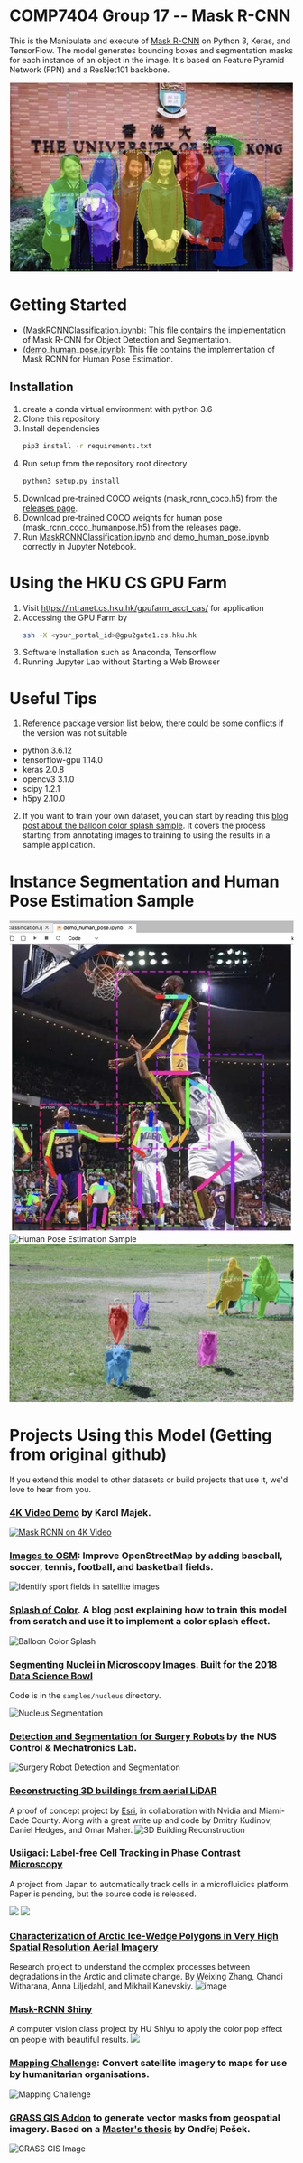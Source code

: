 # COMP7404 Group 17 -- Mask R-CNN
This is the Manipulate and execute of [Mask R-CNN](https://arxiv.org/abs/1703.06870) on Python 3, Keras, and TensorFlow. The model generates bounding boxes and segmentation masks for each instance of an object in the image. It's based on Feature Pyramid Network (FPN) and a ResNet101 backbone.

![Instance Segmentation Sample](assets/Graduation.png)

# Getting Started
* ([MaskRCNNClassification.ipynb](MaskRCNNClassification.ipynb)): This file contains the implementation of Mask R-CNN for Object Detection and Segmentation. 
* ([demo_human_pose.ipynb](demo_human_pose.ipynb)): This file contains the implementation of Mask RCNN for Human Pose Estimation. 

## Installation
1. create a conda virtual environment with python 3.6
2. Clone this repository
3. Install dependencies
   ```bash
   pip3 install -r requirements.txt
   ```
4. Run setup from the repository root directory
    ```bash
    python3 setup.py install
    ``` 
5. Download pre-trained COCO weights (mask_rcnn_coco.h5) from the [releases page](https://github.com/alittleanimal/Mask_RCNN/releases/download/v3.1/mask_rcnn_coco.h5.zip).
6. Download pre-trained COCO weights for human pose (mask_rcnn_coco_humanpose.h5) from the [releases page](https://github.com/alittleanimal/Mask_RCNN/releases/download/v3.1/mask_rcnn_coco_humanpose.h5).
7. Run [MaskRCNNClassification.ipynb](MaskRCNNClassification.ipynb) and [demo_human_pose.ipynb](demo_human_pose.ipynb) correctly in Jupyter Notebook.

# Using the HKU CS GPU Farm
1. Visit https://intranet.cs.hku.hk/gpufarm_acct_cas/ for application
2. Accessing the GPU Farm by 
   ```bash
   ssh -X <your_portal_id>@gpu2gate1.cs.hku.hk
   ```
3. Software Installation such as Anaconda, Tensorflow
4. Running Jupyter Lab without Starting a Web Browser

# Useful Tips
1. Reference package version list below, there could be some conflicts if the version was not suitable
  * python             3.6.12  
  * tensorflow-gpu     1.14.0
  * keras              2.0.8
  * opencv3            3.1.0  
  * scipy              1.2.1 
  * h5py               2.10.0 
2. If you want to train your own dataset, you can start by reading this [blog post about the balloon color splash sample](https://engineering.matterport.com/splash-of-color-instance-segmentation-with-mask-r-cnn-and-tensorflow-7c761e238b46). It covers the process starting from annotating images to training to using the results in a sample application.

# Instance Segmentation and Human Pose Estimation Sample
![Human Pose Estimation Sample](assets/Kobe_1.png)
![Human Pose Estimation Sample](assets/Kobe_2.png)
![Instance Segmentation Sample](assets/segmentation.png)



# Projects Using this Model (Getting from original github)
If you extend this model to other datasets or build projects that use it, we'd love to hear from you.

### [4K Video Demo](https://www.youtube.com/watch?v=OOT3UIXZztE) by Karol Majek.
[![Mask RCNN on 4K Video](assets/4k_video.gif)](https://www.youtube.com/watch?v=OOT3UIXZztE)

### [Images to OSM](https://github.com/jremillard/images-to-osm): Improve OpenStreetMap by adding baseball, soccer, tennis, football, and basketball fields.

![Identify sport fields in satellite images](assets/images_to_osm.png)

### [Splash of Color](https://engineering.matterport.com/splash-of-color-instance-segmentation-with-mask-r-cnn-and-tensorflow-7c761e238b46). A blog post explaining how to train this model from scratch and use it to implement a color splash effect.
![Balloon Color Splash](assets/balloon_color_splash.gif)


### [Segmenting Nuclei in Microscopy Images](samples/nucleus). Built for the [2018 Data Science Bowl](https://www.kaggle.com/c/data-science-bowl-2018)
Code is in the `samples/nucleus` directory.

![Nucleus Segmentation](assets/nucleus_segmentation.png)

### [Detection and Segmentation for Surgery Robots](https://github.com/SUYEgit/Surgery-Robot-Detection-Segmentation) by the NUS Control & Mechatronics Lab.
![Surgery Robot Detection and Segmentation](https://github.com/SUYEgit/Surgery-Robot-Detection-Segmentation/raw/master/assets/video.gif)

### [Reconstructing 3D buildings from aerial LiDAR](https://medium.com/geoai/reconstructing-3d-buildings-from-aerial-lidar-with-ai-details-6a81cb3079c0)
A proof of concept project by [Esri](https://www.esri.com/), in collaboration with Nvidia and Miami-Dade County. Along with a great write up and code by Dmitry Kudinov, Daniel Hedges, and Omar Maher.
![3D Building Reconstruction](assets/project_3dbuildings.png)

### [Usiigaci: Label-free Cell Tracking in Phase Contrast Microscopy](https://github.com/oist/usiigaci)
A project from Japan to automatically track cells in a microfluidics platform. Paper is pending, but the source code is released.

![](assets/project_usiigaci1.gif) ![](assets/project_usiigaci2.gif)

### [Characterization of Arctic Ice-Wedge Polygons in Very High Spatial Resolution Aerial Imagery](http://www.mdpi.com/2072-4292/10/9/1487)
Research project to understand the complex processes between degradations in the Arctic and climate change. By Weixing Zhang, Chandi Witharana, Anna Liljedahl, and Mikhail Kanevskiy.
![image](assets/project_ice_wedge_polygons.png)

### [Mask-RCNN Shiny](https://github.com/huuuuusy/Mask-RCNN-Shiny)
A computer vision class project by HU Shiyu to apply the color pop effect on people with beautiful results.
![](assets/project_shiny1.jpg)

### [Mapping Challenge](https://github.com/crowdAI/crowdai-mapping-challenge-mask-rcnn): Convert satellite imagery to maps for use by humanitarian organisations.
![Mapping Challenge](assets/mapping_challenge.png)

### [GRASS GIS Addon](https://github.com/ctu-geoforall-lab/i.ann.maskrcnn) to generate vector masks from geospatial imagery. Based on a [Master's thesis](https://github.com/ctu-geoforall-lab-projects/dp-pesek-2018) by Ondřej Pešek.
![GRASS GIS Image](assets/project_grass_gis.png)
